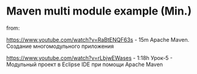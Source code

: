 # Maven multi module example (Min.)
from: 

https://www.youtube.com/watch?v=RaBtENQF63s - 15m Apache Maven. Создание многомодульного приложения		 

https://www.youtube.com/watch?v=rLbjwEWases - 1:18h Урок-5 - Модульный проект в Eclipse IDE при помощи Apache Maven

​		

